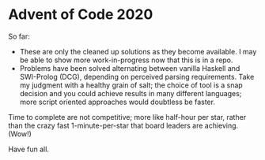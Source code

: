 # Advent of Code 2020

So far:
* These are only the cleaned up solutions as they become available. I may be able to show more work-in-progress now that this is in a repo.
* Problems have been solved alternating between vanilla Haskell and SWI-Prolog (DCG), depending on perceived parsing requirements. Take my judgment with a healthy grain of salt; the choice of tool is a snap decision and you could achieve results in many different languages; more script oriented approaches would doubtless be faster.

Time to complete are not competitive; more like half-hour per star, rather than the crazy fast 1-minute-per-star that board leaders are achieving. (Wow!)

Have fun all.
